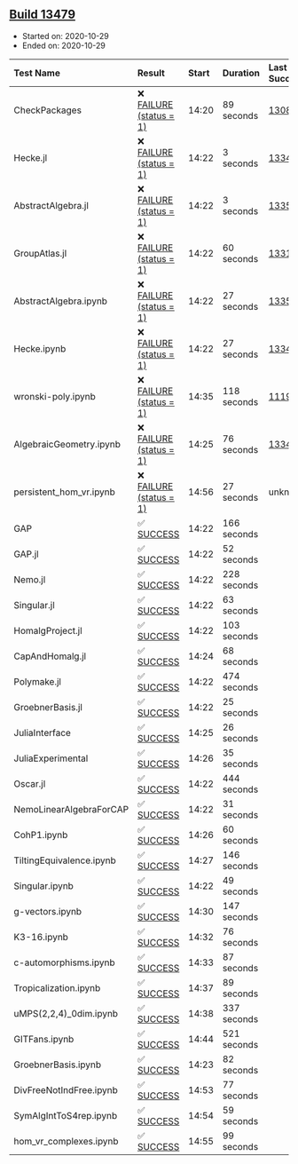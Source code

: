 ## [Build 13479](https://oscarci.mathematik.uni-kl.de/job/oscar/13479/)

* Started on: 2020-10-29
* Ended on: 2020-10-29

| Test Name    | Result | Start | Duration | Last Success | First Failure |
|:-------------|:-------|:------|:---------|:-------------|:--------------|
| CheckPackages | ❌ [FAILURE (status = 1)](https://oscarci.mathematik.uni-kl.de/job/oscar/13479/artifact/logs/build-13479/CheckPackages.log) | 14:20 | 89 seconds | [13085](https://oscarci.mathematik.uni-kl.de/job/oscar/13085/) | [13086](https://oscarci.mathematik.uni-kl.de/job/oscar/13086/) |
| Hecke.jl | ❌ [FAILURE (status = 1)](https://oscarci.mathematik.uni-kl.de/job/oscar/13479/artifact/logs/build-13479/Hecke.jl.log) | 14:22 | 3 seconds | [13341](https://oscarci.mathematik.uni-kl.de/job/oscar/13341/) | [13342](https://oscarci.mathematik.uni-kl.de/job/oscar/13342/) |
| AbstractAlgebra.jl | ❌ [FAILURE (status = 1)](https://oscarci.mathematik.uni-kl.de/job/oscar/13479/artifact/logs/build-13479/AbstractAlgebra.jl.log) | 14:22 | 3 seconds | [13355](https://oscarci.mathematik.uni-kl.de/job/oscar/13355/) | [13356](https://oscarci.mathematik.uni-kl.de/job/oscar/13356/) |
| GroupAtlas.jl | ❌ [FAILURE (status = 1)](https://oscarci.mathematik.uni-kl.de/job/oscar/13479/artifact/logs/build-13479/GroupAtlas.jl.log) | 14:22 | 60 seconds | [13311](https://oscarci.mathematik.uni-kl.de/job/oscar/13311/) | [13312](https://oscarci.mathematik.uni-kl.de/job/oscar/13312/) |
| AbstractAlgebra.ipynb | ❌ [FAILURE (status = 1)](https://oscarci.mathematik.uni-kl.de/job/oscar/13479/artifact/logs/build-13479/AbstractAlgebra.ipynb.log) | 14:22 | 27 seconds | [13355](https://oscarci.mathematik.uni-kl.de/job/oscar/13355/) | [13356](https://oscarci.mathematik.uni-kl.de/job/oscar/13356/) |
| Hecke.ipynb | ❌ [FAILURE (status = 1)](https://oscarci.mathematik.uni-kl.de/job/oscar/13479/artifact/logs/build-13479/Hecke.ipynb.log) | 14:22 | 27 seconds | [13341](https://oscarci.mathematik.uni-kl.de/job/oscar/13341/) | [13342](https://oscarci.mathematik.uni-kl.de/job/oscar/13342/) |
| wronski-poly.ipynb | ❌ [FAILURE (status = 1)](https://oscarci.mathematik.uni-kl.de/job/oscar/13479/artifact/logs/build-13479/wronski-poly.ipynb.log) | 14:35 | 118 seconds | [11192](https://oscarci.mathematik.uni-kl.de/job/oscar/11192/) | [11193](https://oscarci.mathematik.uni-kl.de/job/oscar/11193/) |
| AlgebraicGeometry.ipynb | ❌ [FAILURE (status = 1)](https://oscarci.mathematik.uni-kl.de/job/oscar/13479/artifact/logs/build-13479/AlgebraicGeometry.ipynb.log) | 14:25 | 76 seconds | [13341](https://oscarci.mathematik.uni-kl.de/job/oscar/13341/) | [13342](https://oscarci.mathematik.uni-kl.de/job/oscar/13342/) |
| persistent_hom_vr.ipynb | ❌ [FAILURE (status = 1)](https://oscarci.mathematik.uni-kl.de/job/oscar/13479/artifact/logs/build-13479/persistent_hom_vr.ipynb.log) | 14:56 | 27 seconds | unknown | unknown |
| GAP | ✅ [SUCCESS](https://oscarci.mathematik.uni-kl.de/job/oscar/13479/artifact/logs/build-13479/GAP.log) | 14:22 | 166 seconds |  |  |
| GAP.jl | ✅ [SUCCESS](https://oscarci.mathematik.uni-kl.de/job/oscar/13479/artifact/logs/build-13479/GAP.jl.log) | 14:22 | 52 seconds |  |  |
| Nemo.jl | ✅ [SUCCESS](https://oscarci.mathematik.uni-kl.de/job/oscar/13479/artifact/logs/build-13479/Nemo.jl.log) | 14:22 | 228 seconds |  |  |
| Singular.jl | ✅ [SUCCESS](https://oscarci.mathematik.uni-kl.de/job/oscar/13479/artifact/logs/build-13479/Singular.jl.log) | 14:22 | 63 seconds |  |  |
| HomalgProject.jl | ✅ [SUCCESS](https://oscarci.mathematik.uni-kl.de/job/oscar/13479/artifact/logs/build-13479/HomalgProject.jl.log) | 14:22 | 103 seconds |  |  |
| CapAndHomalg.jl | ✅ [SUCCESS](https://oscarci.mathematik.uni-kl.de/job/oscar/13479/artifact/logs/build-13479/CapAndHomalg.jl.log) | 14:24 | 68 seconds |  |  |
| Polymake.jl | ✅ [SUCCESS](https://oscarci.mathematik.uni-kl.de/job/oscar/13479/artifact/logs/build-13479/Polymake.jl.log) | 14:22 | 474 seconds |  |  |
| GroebnerBasis.jl | ✅ [SUCCESS](https://oscarci.mathematik.uni-kl.de/job/oscar/13479/artifact/logs/build-13479/GroebnerBasis.jl.log) | 14:22 | 25 seconds |  |  |
| JuliaInterface | ✅ [SUCCESS](https://oscarci.mathematik.uni-kl.de/job/oscar/13479/artifact/logs/build-13479/JuliaInterface.log) | 14:25 | 26 seconds |  |  |
| JuliaExperimental | ✅ [SUCCESS](https://oscarci.mathematik.uni-kl.de/job/oscar/13479/artifact/logs/build-13479/JuliaExperimental.log) | 14:26 | 35 seconds |  |  |
| Oscar.jl | ✅ [SUCCESS](https://oscarci.mathematik.uni-kl.de/job/oscar/13479/artifact/logs/build-13479/Oscar.jl.log) | 14:22 | 444 seconds |  |  |
| NemoLinearAlgebraForCAP | ✅ [SUCCESS](https://oscarci.mathematik.uni-kl.de/job/oscar/13479/artifact/logs/build-13479/NemoLinearAlgebraForCAP.log) | 14:22 | 31 seconds |  |  |
| CohP1.ipynb | ✅ [SUCCESS](https://oscarci.mathematik.uni-kl.de/job/oscar/13479/artifact/logs/build-13479/CohP1.ipynb.log) | 14:26 | 60 seconds |  |  |
| TiltingEquivalence.ipynb | ✅ [SUCCESS](https://oscarci.mathematik.uni-kl.de/job/oscar/13479/artifact/logs/build-13479/TiltingEquivalence.ipynb.log) | 14:27 | 146 seconds |  |  |
| Singular.ipynb | ✅ [SUCCESS](https://oscarci.mathematik.uni-kl.de/job/oscar/13479/artifact/logs/build-13479/Singular.ipynb.log) | 14:22 | 49 seconds |  |  |
| g-vectors.ipynb | ✅ [SUCCESS](https://oscarci.mathematik.uni-kl.de/job/oscar/13479/artifact/logs/build-13479/g-vectors.ipynb.log) | 14:30 | 147 seconds |  |  |
| K3-16.ipynb | ✅ [SUCCESS](https://oscarci.mathematik.uni-kl.de/job/oscar/13479/artifact/logs/build-13479/K3-16.ipynb.log) | 14:32 | 76 seconds |  |  |
| c-automorphisms.ipynb | ✅ [SUCCESS](https://oscarci.mathematik.uni-kl.de/job/oscar/13479/artifact/logs/build-13479/c-automorphisms.ipynb.log) | 14:33 | 87 seconds |  |  |
| Tropicalization.ipynb | ✅ [SUCCESS](https://oscarci.mathematik.uni-kl.de/job/oscar/13479/artifact/logs/build-13479/Tropicalization.ipynb.log) | 14:37 | 89 seconds |  |  |
| uMPS(2,2,4)_0dim.ipynb | ✅ [SUCCESS](https://oscarci.mathematik.uni-kl.de/job/oscar/13479/artifact/logs/build-13479/uMPS-2-2-4-_0dim.ipynb.log) | 14:38 | 337 seconds |  |  |
| GITFans.ipynb | ✅ [SUCCESS](https://oscarci.mathematik.uni-kl.de/job/oscar/13479/artifact/logs/build-13479/GITFans.ipynb.log) | 14:44 | 521 seconds |  |  |
| GroebnerBasis.ipynb | ✅ [SUCCESS](https://oscarci.mathematik.uni-kl.de/job/oscar/13479/artifact/logs/build-13479/GroebnerBasis.ipynb.log) | 14:23 | 82 seconds |  |  |
| DivFreeNotIndFree.ipynb | ✅ [SUCCESS](https://oscarci.mathematik.uni-kl.de/job/oscar/13479/artifact/logs/build-13479/DivFreeNotIndFree.ipynb.log) | 14:53 | 77 seconds |  |  |
| SymAlgIntToS4rep.ipynb | ✅ [SUCCESS](https://oscarci.mathematik.uni-kl.de/job/oscar/13479/artifact/logs/build-13479/SymAlgIntToS4rep.ipynb.log) | 14:54 | 59 seconds |  |  |
| hom_vr_complexes.ipynb | ✅ [SUCCESS](https://oscarci.mathematik.uni-kl.de/job/oscar/13479/artifact/logs/build-13479/hom_vr_complexes.ipynb.log) | 14:55 | 99 seconds |  |  |
